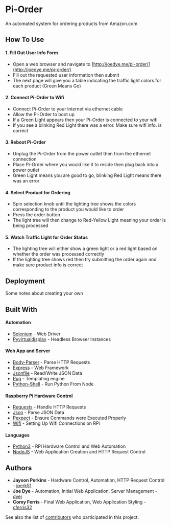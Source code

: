 # Pi-Order

An automated system for ordering products from Amazon.com

## How To Use

#### 1. Fill Out User Info Form 
* Open a web browser and navigate to [http://joedye.me/pi-order/](http://joedye.me/pi-order/)
* Fill out the requested user information then submit
* The next page will give you a table indicating the traffic light colors for each product (Green Means Go)

#### 2. Connect Pi-Order to Wifi
* Connect Pi-Order to your internet via ethernet cable
* Allow the Pi-Order to boot up
* If a Green Light appears then your Pi-Order is connected to your wifi
* If you see a blinking Red Light there was a error. Make sure wifi info. is correct

#### 3. Reboot Pi-Order 
* Unplug the Pi-Order from the power outlet then from the ethernet connection
* Place Pi-Order where you would like it to reside then plug back into a power outlet
* Green Light means you are good to go, blinking Red Light means there was an error 

#### 4. Select Product for Ordering 
* Spin selection knob until the lighting tree shows the colors corresponding to the product you would like to order
* Press the order button
* The light tree will then change to Red-Yellow Light meaning your order is being processed

#### 5. Watch Traffic Light for Order Status
* The lighting tree will either show a green light or a red light based on whether the order was processed correctly
* If the lighting tree shows red then try submitting the order again and make sure product info is correct

## Deployment

Some notes about creating your own

## Built With
#### Automation
* [Selenium](http://docs.seleniumhq.org/) - Web Driver
* [Pyvirtualdisplay](https://pypi.python.org/pypi/PyVirtualDisplay) - Headless Browser Instances

#### Web App and Server
* [Body-Parser](https://github.com/expressjs/body-parser) - Parse HTTP Requests
* [Express](http://expressjs.com/) - Web Framework
* [Jsonfile](https://www.npmjs.com/package/jsonfile) - Read/Write JSON Data
* [Pug](https://www.npmjs.com/package/pug) - Templating engine
* [Python-Shell](https://github.com/extrabacon/python-shell) - Run Python From Node

#### Raspberry Pi Hardware Control
* [Requests](http://docs.python-requests.org/en/master/) - Handle HTTP Requests
* [Json](https://docs.python.org/2/library/json.html) - Parse JSON Data
* [Pexpect](https://pexpect.readthedocs.io/en/stable/) - Ensure Commands were Executed Properly
* [Wifi](https://wifi.readthedocs.io/en/latest/) - Setting Up Wifi Connections on RPi

#### Languages
* [Python3](https://www.python.org/) - RPi Hardware Control and Web Automation
* [NodeJS](https://www.nodejs.org/) - Web Application Creation and HTTP Request Control

## Authors

* **Jayson Perkins** - Hardware Control, Automation, HTTP Request Control - [jperk51](https://github.com/jperk51)
* **Joe Dye** - Automation, Initial Web Application, Server Management - [dyej](https://github.com/dyej)
* **Corey Ferris** - Final Web Application, Web Application Styling - [cferris32](https://github.com/cferris32)

See also the list of [contributors](https://github.com/dyej/pi-order/graphs/contributors) who participated in this project.


